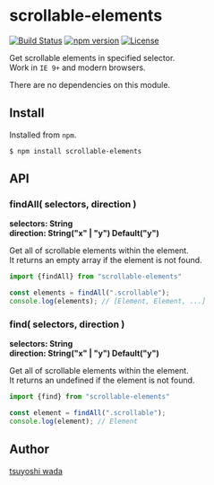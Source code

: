 scrollable-elements
===================

[![Build Status](http://img.shields.io/travis/tsuyoshiwada/scrollable-elements.svg?style=flat-square)](https://travis-ci.org/tsuyoshiwada/scrollable-elements)
[![npm version](https://img.shields.io/npm/v/scrollable-elements.svg?style=flat-square)](http://badge.fury.io/js/scrollable-elements)
[![License](https://img.shields.io/badge/license-MIT-blue.svg?style=flat-square)](https://raw.githubusercontent.com/tsuyoshiwada/scrollable-elements/master/LICENSE)

Get scrollable elements in specified selector.  
Work in `IE 9+` and modern browsers.

There are no dependencies on this module.



## Install
Installed from `npm`.

```
$ npm install scrollable-elements
```



## API

### findAll( selectors, direction )
**selectors: String**  
**direction: String("x" | "y") Default("y")**

Get all of scrollable elements within the element.  
It returns an empty array if the element is not found.

```javascript
import {findAll} from "scrollable-elements"

const elements = findAll(".scrollable");
console.log(elements); // [Element, Element, ...]
```


### find( selectors, direction )
**selectors: String**  
**direction: String("x" | "y") Default("y")**

Get all of scrollable elements within the element.  
It returns an undefined if the element is not found.

```javascript
import {find} from "scrollable-elements"

const element = findAll(".scrollable");
console.log(element); // Element
```



## Author
[tsuyoshi wada](https://github.com/tsuyoshiwada/)